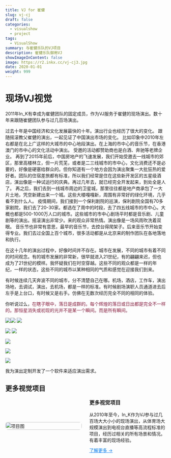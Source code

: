 ```yaml
---
title: VJ for 崔健
slug: vj-cj
draft: false
categories:
  - visualshow
  - project
tags:
  - VisualShow
summary: 与崔健乐队的VJ项目
description: 崔健乐队御用VJ
showImageInContent: false
image: https://r2.inkx.cc/vj-cj3.jpg
date: 2020-01-01
weight: 999
---
```


# 现场VJ视觉

2011年In_K有幸成为崔健团队的固定成员，作为VJ服务于崔健的现场演出。数十年来跟随崔健团队参与过几百场演出。

过去十年是中国经济和文化发展最快的十年。演出行业也经历了很大的变化。
跟随摇滚教父崔健的演出，一起见证了中国演出市场的变化。
比如印象中2010年左右都是在北上广这样的大城市的中心地段演出。在上海的市中心的音乐节，在香港澳门的市中心的文化活动中演出。
受邀的活动都赞助商也是白酒、奔驰等老牌企业。
再到了2015年前后，中国房地产的飞速发展，我们开始受邀去一线城市的郊区，那里高楼林立，但一片荒芜，或者是二三线城市的市中心，文化消费还不是必要的，好像是硬塞给群众的。但你知道有一个地方会因为演出聚集一大批狂热的爱好者。团队的住宿差旅都有标准，所以我们经常是住在这些新开发区的五星级酒店，演出像是一种试运行的庆典。再过几年去，就已经完全开发起来，到处全是人了。
再之后，我们去到一线城市周边的卫星城，那里往往都是地产商承包了一大片土地，凭空新建出来一个城。这些大楼嘎嘎新，周围有非常好的绿化环境，几乎看不到什么人。
疫情期间，我们接到一个保利剧院的巡演，保利剧院全国有70多家剧院，我们去了20-30家。都选在了周中的时段，去了四五线城市的市中心。大概也都是500-1000万人口的城市。这些城市的市中心剧场平时都是音乐剧、儿童剧等的演出。摇滚演出非常少。来的观众非常热情。演出像是一场风雨吹洗着双眼。
音乐节也非常有意思，最早的音乐节，去控台得爬架子。后来音乐节开始变得专业。我们去过全国上百个城市，很多活动都是从北京来的制作团队在各地落地和执行。

在这十几年的演出过程中，好像时间并不存在。城市在发展，不同的城市有着不同的时间观念。有的城市发展的非常新，很早就进入21世纪，有的翩翩来迟，但也成为了21世纪的模样。我怀疑我们在时空穿越。这些不同的观众都是一样的年纪，一样的状态，这些不同的城市以某种相同的气质和感觉在迎接我们到来。

有时候连续几天奔波不同的城市，分不清楚自己在哪。机场，酒店，工作车，演出场地，去调试，演出，去机场，都是一样的标准。有时候剧场演职人员通道进去后左手是上台口，有时候又是右手。仿佛在无数次经历完全不同的相同的体验。

你听说过么，<font color="#8B1E3F">在瞎子眼中，落日是成群的。每个辉煌的落日或日出都是完全不一样的。那恒星消失或初现的光并不是某一个瞬间。而是所有瞬间。</font>






![](https://r2.inkx.cc/vj-cj1.jpg)![](https://r2.inkx.cc/vj-cj2.jpg)
![](https://r2.inkx.cc/vj-cj3.jpg)

![](https://r2.inkx.cc/vj-cj4.jpg)
![](https://r2.inkx.cc/vj-cj5.jpg)

![](https://r2.inkx.cc/vj-cj6.jpg)

![](https://r2.inkx.cc/fc8a7a.jpg)

![](https://r2.inkx.cc/1b5ec4.jpg)


我为演出定制开发了一个软件来适应演出需求。




## 更多视觉项目

<div style="display: flex; gap: 24px; align-items: center; margin-bottom: 32px;">
  <div style="flex: 1;">
    <img src="https://r2.inkx.cc/20250706145352743.jpg" alt="项目图" style="width:100%; border-radius:8px;" />
  </div>
  <div style="flex: 1;">
    <h3 style="margin-top: 0;">更多视觉项目</h3>
    <p style="margin: 0 0 12px;">从2010年至今，In_K作为VJ参与过几百场大大小小的现场演出，从体育场大规模演出到电视台直播等高流程标准的项目，经历过相关的所有场景和情况。有着丰富的现场经验。</p>
    <a href="/tags/visualshow" style="color: #007BFF; text-decoration: underline;">了解更多 →</a>
  </div>
</div>


